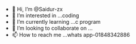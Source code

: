 - 👋 Hi, I’m @Saidur-zx
- 👀 I’m interested in ...coding
- 🌱 I’m currently learning ...c program
- 💞️ I’m looking to collaborate on ...
- 📫 How to reach me ...whats app-01848342886

<!---
Saidur-zx/Saidur-zx is a ✨ special ✨ repository because its `README.md` (this file) appears on your GitHub profile.
You can click the Preview link to take a look at your changes.
--->
